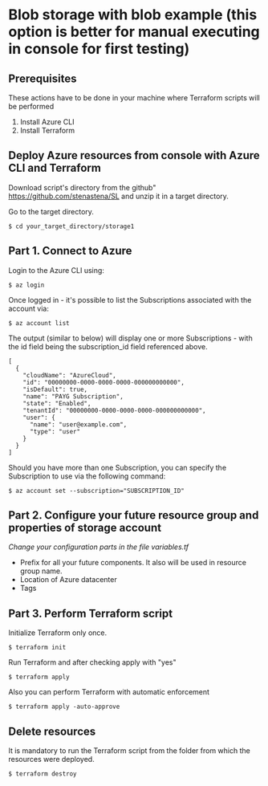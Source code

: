 # Blob storage with blob example (this option is better for manual executing in console for first testing)

## Prerequisites
These actions have to be done in your machine where Terraform scripts will be performed

1. Install Azure CLI
2. Install Terraform 

## Deploy Azure resources from console with Azure CLI and Terraform

Download script's directory from the github"
https://github.com/stenastena/SL 
and unzip it in a target directory.

Go to the target directory.
```
$ cd your_target_directory/storage1
```
## Part 1. Connect to Azure
Login to the Azure CLI using:

``` 
$ az login 
```

Once logged in - it's possible to list the Subscriptions associated with the account via:

```
$ az account list
```

The output (similar to below) will display one or more Subscriptions - with the id field being the subscription_id field referenced above.

```
[
  {
    "cloudName": "AzureCloud",
    "id": "00000000-0000-0000-0000-000000000000",
    "isDefault": true,
    "name": "PAYG Subscription",
    "state": "Enabled",
    "tenantId": "00000000-0000-0000-0000-000000000000",
    "user": {
      "name": "user@example.com",
      "type": "user"
    }
  }
]
```
Should you have more than one Subscription, you can specify the Subscription to use via the following command:

```
$ az account set --subscription="SUBSCRIPTION_ID"
```
## Part 2. Configure your future resource group and properties of storage account
*Change your configuration parts in the file variables.tf*
* Prefix for all your future components. It also will be used in resource group name.
* Location of Azure datacenter
* Tags 

## Part 3. Perform Terraform script 
Initialize Terraform only once.
```
$ terraform init
```
Run Terraform and after checking apply with "yes"
```
$ terraform apply
```
Also you can perform Terraform with automatic enforcement
```
$ terraform apply -auto-approve
```
## Delete resources
It is mandatory to run the Terraform script from the folder from which the resources were deployed. 
```
$ terraform destroy
```
